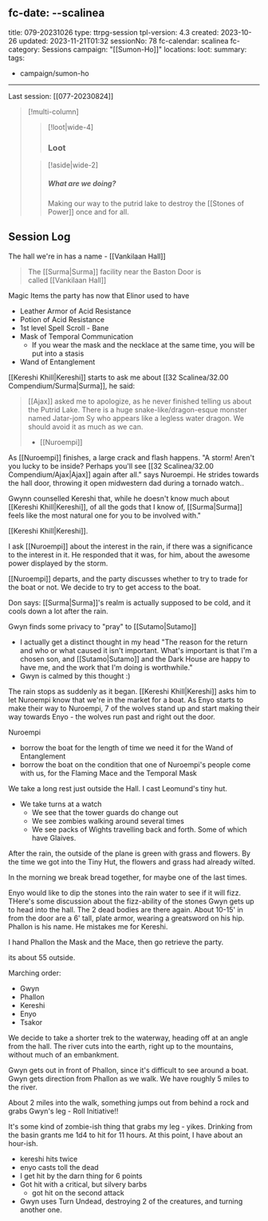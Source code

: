 fc-date: --scalinea
---
title: 079-20231026
type: ttrpg-session
tpl-version: 4.3
created: 2023-10-26
updated: 2023-11-21T01:32
sessionNo: 78
fc-calendar: scalinea
fc-category: Sessions
campaign: "[[Sumon-Ho]]"
locations: 
loot: 
summary: 
tags:
  - campaign/sumon-ho
---


Last session: [[077-20230824]]


> [!multi-column]
>
>> [!loot|wide-4]
>>
>> ### Loot
>>
>
>> [!aside|wide-2]
>>
>> ##### What are we doing?
>>
>> Making our way to the putrid lake to destroy the [[Stones of Power]] once and for all.

## Session Log

The hall we're in has a name - [[Vankilaan Hall]]

> The [[Surma|Surma]] facility near the Baston Door is called [[Vankilaan Hall]]

Magic Items the party has now that Elinor used to have
- Leather Armor of Acid Resistance
- Potion of Acid Resistance
- 1st level Spell Scroll - Bane
- Mask of Temporal Communication
	- If you wear the mask and the necklace at the same time, you will be put into a stasis
- Wand of Entanglement

[[Kereshi Khill|Kereshi]] starts to ask me about [[32 Scalinea/32.00 Compendium/Surma|Surma]], he said:

> [[Ajax]] asked me to apologize, as he never finished telling us about the Putrid Lake. There is a huge snake-like/dragon-esque monster named Jatar-jom Sy who appears like a legless water dragon. We should avoid it as much as we can.
> - [[Nuroempi]]

As [[Nuroempi]] finishes, a large crack and flash happens. "A storm! Aren't you lucky to be inside? Perhaps you'll see [[32 Scalinea/32.00 Compendium/Ajax|Ajax]] again after all." says Nuroempi. He strides towards the hall door, throwing it open midwestern dad during a tornado watch..

Gwynn counselled Kereshi that, while he doesn't know much about [[Kereshi Khill|Kereshi]], of all the gods that I know of, [[Surma|Surma]] feels like the most natural one for you to be involved with."

[[Kereshi Khill|Kereshi]].

I ask [[Nuroempi]] about the interest in the rain, if there was a significance to the interest in it. He responded that it was, for him, about the awesome power displayed by the storm.

[[Nuroempi]] departs, and the party discusses whether to try to trade for the boat or not. We decide to try to get access to the boat. 

Don says: [[Surma|Surma]]'s realm is actually supposed to be cold, and it cools down a lot after the rain.

Gwyn finds some privacy to "pray" to [[Sutamo|Sutamo]]
- I actually get a distinct thought in my head "The reason for the return and who or what caused it isn't important. What's important is that I'm a chosen son, and [[Sutamo|Sutamo]] and the Dark House are happy to have me, and the work that I'm doing is worthwhile."
- Gwyn is calmed by this thought :)

The rain stops as suddenly as it began. [[Kereshi Khill|Kereshi]] asks him to let Nuroempi know that we're in the market for a boat. As Enyo starts to make their way to Nuroempi, 7 of the wolves stand up and start making their way towards Enyo - the wolves run past and right out the door. 

Nuroempi
- borrow the boat for the length of time we need it for the Wand of Entanglement
- borrow the boat on the condition that one of Nuroempi's people come with us, for the Flaming Mace and the Temporal Mask

We take a long rest just outside the Hall. I cast Leomund's tiny hut.
- We  take turns at a watch 
	- We see that the tower guards do change out
	- We see zombies walking around several times
	- We see packs of Wights travelling back and forth. Some of which have Glaives.

After the rain, the outside of the plane is green with grass and flowers. By the time we got into the Tiny Hut, the flowers and grass had already wilted.

In the morning we break bread together, for maybe one of the last times.

Enyo would like to dip the stones into the rain water to see if it will fizz.
THere's some discussion about the fizz-ability of the stones
Gwyn gets up to head into the hall. The 2 dead bodies are there again. About 10-15' in from the door are a 6' tall, plate armor, wearing a greatsword on his hip. Phallon is his name. He mistakes me for Kereshi.

I hand Phallon the Mask and the Mace, then go retrieve the party. 

its about 55 outside.

Marching order:
- Gwyn
- Phallon
- Kereshi
- Enyo
- Tsakor

We decide to take a shorter trek to the waterway, heading off at an angle from the hall. The river cuts into the earth, right up to the mountains, without much of an embankment.

Gwyn gets out in front of Phallon, since it's difficult to see around a boat. Gwyn gets direction from Phallon as we walk. We have roughly 5 miles to the river.

About 2 miles into the walk, something jumps out from behind a rock and grabs Gwyn's leg - Roll Initiative!!

It's some kind of zombie-ish thing that grabs my leg - yikes.
Drinking from the basin grants me 1d4 to hit for 11 hours. At this point, I have about an hour-ish.

- kereshi hits twice
- enyo casts toll the dead
- I get hit by the darn thing for 6 points
- Got hit with a critical, but silvery barbs
	- got hit on the second attack
- Gwyn uses Turn Undead, destroying 2 of the creatures, and turning another one.
